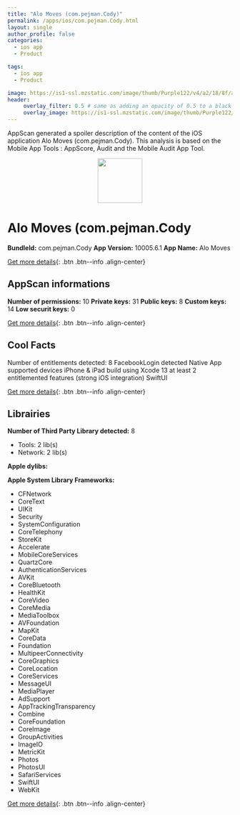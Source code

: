 ```yaml
---
title: "Alo Moves (com.pejman.Cody)"
permalink: /apps/ios/com.pejman.Cody.html
layout: single
author_profile: false
categories: 
  - ios app 
  - Product 

tags: 
  - ios app 
  - Product 

image: https://is1-ssl.mzstatic.com/image/thumb/Purple122/v4/a2/18/8f/a2188f81-614a-6ade-b6b2-e22a755c67a4/AppIcon-0-1x_U007emarketing-0-7-0-85-220.png/512x512bb.jpg
header: 
     overlay_filter: 0.5 # same as adding an opacity of 0.5 to a black background
     overlay_image: https://is1-ssl.mzstatic.com/image/thumb/Purple122/v4/a2/18/8f/a2188f81-614a-6ade-b6b2-e22a755c67a4/AppIcon-0-1x_U007emarketing-0-7-0-85-220.png/512x512bb.jpg
---
```

AppScan generated a spoiler description of the content of the iOS application Alo Moves (com.pejman.Cody). This analysis is based on the Mobile App Tools : AppScore, Audit and the Mobile Audit App Tool.

  
  
<div style="text-align: center;"><img src="https://is1-ssl.mzstatic.com/image/thumb/Purple122/v4/a2/18/8f/a2188f81-614a-6ade-b6b2-e22a755c67a4/AppIcon-0-1x_U007emarketing-0-7-0-85-220.png/512x512bb.jpg" width="100" height="100"></div>  
  
# Alo Moves (com.pejman.Cody

**BundleId:** com.pejman.Cody
**App Version:** 10005.6.1
**App Name:** Alo Moves


[Get more details](/pricing.html){: .btn .btn--info .align-center}  
  
## AppScan informations 

**Number of permissions:** 10
**Private keys:** 31
**Public keys:** 8
**Custom keys:** 14
**Low securit keys:** 0
  
[Get more details](/pricing.html){: .btn .btn--info .align-center}

## Cool Facts

Number of entitlements detected: 8
FacebookLogin detected
Native App
supported devices iPhone & iPad
build using Xcode 13
at least 2 entitlemented features (strong iOS integration)
SwiftUI
  
[Get more details](/pricing.html){: .btn .btn--info .align-center}

## Librairies 
**Number of Third Party Library detected:** 8
- Tools: 2 lib(s)
- Network: 2 lib(s)

**Apple dylibs:**


**Apple System Library Frameworks:**
- CFNetwork
- CoreText
- UIKit
- Security
- SystemConfiguration
- CoreTelephony
- StoreKit
- Accelerate
- MobileCoreServices
- QuartzCore
- AuthenticationServices
- AVKit
- CoreBluetooth
- HealthKit
- CoreVideo
- CoreMedia
- MediaToolbox
- AVFoundation
- MapKit
- CoreData
- Foundation
- MultipeerConnectivity
- CoreGraphics
- CoreLocation
- CoreServices
- MessageUI
- MediaPlayer
- AdSupport
- AppTrackingTransparency
- Combine
- CoreFoundation
- CoreImage
- GroupActivities
- ImageIO
- MetricKit
- Photos
- PhotosUI
- SafariServices
- SwiftUI
- WebKit


  
[Get more details](/pricing.html){: .btn .btn--info .align-center}

